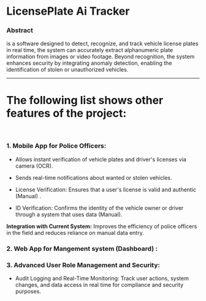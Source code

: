 # LicensePlate Ai Tracker
### Abstract

is a software designed to detect, recognize, and track vehicle license plates in real time,
the system can accurately extract alphanumeric plate information from images or video footage.
Beyond recognition, the system enhances security by integrating anomaly detection, enabling the identification of stolen or unauthorized vehicles.

---


# The following list shows other features of the project: 
<br/>

### 1. Mobile App for Police Officers:
- Allows instant verification of vehicle plates and driver's licenses via camera (OCR).
- Sends real-time notifications about wanted or stolen vehicles.

- License Verification: Ensures that a user's license is valid and authentic (Manual) .

- ID Verification: Confirms the identity of the vehicle owner or driver through a system that uses data (Manual).


<b>Integration with Current System:</b> Improves the efficiency of police officers in the field and reduces reliance on manual data entry.
<br/>

### 2. Web App for Mangement system (Dashboard) :


### 3. Advanced User Role Management and Security:
- Audit Logging and Real-Time Monitoring:
 Track user actions, system changes, and data access in real time for compliance and security purposes.
